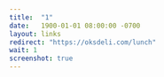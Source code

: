 ```yaml
---
title:  "1"
date:   1900-01-01 08:00:00 -0700
layout: links
redirect: "https://oksdeli.com/lunch"
wait: 1
screenshot: true
---
```



